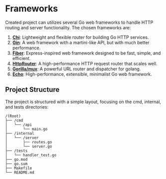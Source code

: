 # Frameworks


Created project can utilizes several Go web frameworks to handle HTTP routing and server functionality. The chosen frameworks are:

1. [**Chi**](https://github.com/go-chi/chi): Lightweight and flexible router for building Go HTTP services.
2. [**Gin**](https://github.com/gin-gonic/gin): A web framework with a martini-like API, but with much better performance.
3. [**Fiber**](https://github.com/gofiber/fiber): Express-inspired web framework designed to be fast, simple, and efficient.
4. [**HttpRouter**](https://github.com/julienschmidt/httprouter): A high-performance HTTP request router that scales well.
5. [**Gorilla/mux**](https://github.com/gorilla/mux): A powerful URL router and dispatcher for golang.
6. [**Echo**](https://github.com/labstack/echo): High-performance, extensible, minimalist Go web framework.

## Project Structure

The project is structured with a simple layout, focusing on the cmd, internal, and tests directories:

```
/(Root)
├── /cmd
│   └── /api
│       └── main.go
├── /internal
│   └── /server
│       ├── routes.go
│       └── server.go
├── /tests
│   └── handler_test.go
├── go.mod
├── go.sum
├── Makefile
└── README.md
```